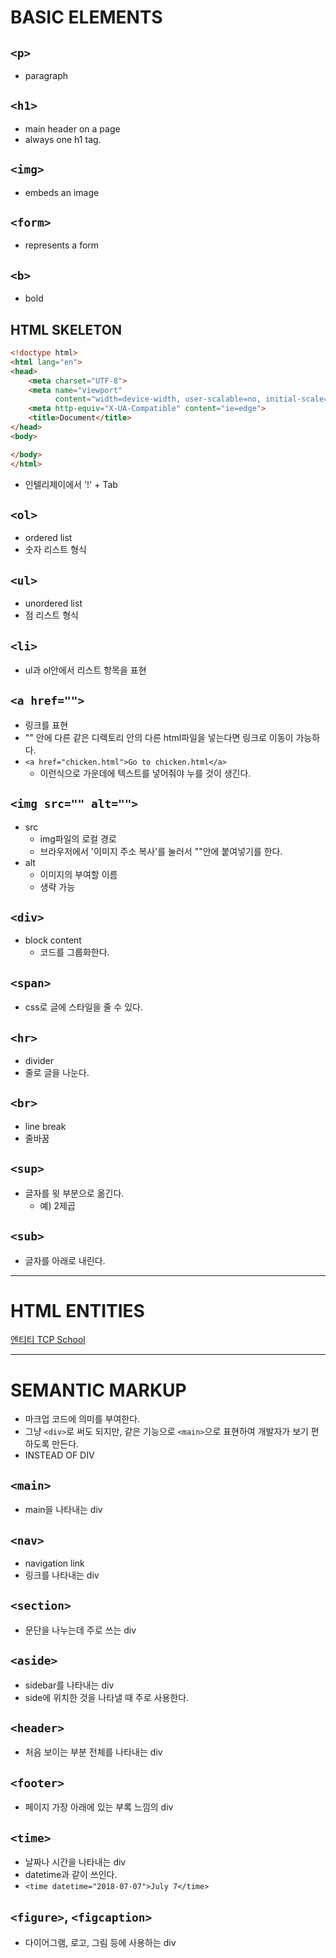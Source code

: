 

# BASIC ELEMENTS

## `<p>`
- paragraph

## `<h1>`
- main header on a page
- always one h1 tag.

## `<img>`
- embeds an image

## `<form>`
- represents a form

## `<b>`
- bold

## HTML SKELETON
```html
<!doctype html>
<html lang="en">
<head>
    <meta charset="UTF-8">
    <meta name="viewport"
          content="width=device-width, user-scalable=no, initial-scale=1.0, maximum-scale=1.0, minimum-scale=1.0">
    <meta http-equiv="X-UA-Compatible" content="ie=edge">
    <title>Document</title>
</head>
<body>

</body>
</html>
```
- 인텔리제이에서 '!' + Tab

## `<ol>`
- ordered list
- 숫자 리스트 형식

## `<ul>`
- unordered list
- 점 리스트 형식

## `<li>`
- ul과 ol안에서 리스트 항목을 표현

## `<a href="">`
- 링크를 표현
- "" 안에 다른 같은 디렉토리 안의 다른 html파일을 넣는다면 링크로 이동이 가능하다.
- `<a href="chicken.html">Go to chicken.html</a>`
  - 이런식으로 가운데에 텍스트를 넣어줘야 누를 것이 생긴다.

## `<img src="" alt="">`
- src
  - img파일의 로컬 경로
  - 브라우저에서 '이미지 주소 복사'를 눌러서 ""안에 붙여넣기를 한다.
- alt
  - 이미지의 부여할 이름
  - 생략 가능

## `<div>`
- block content
  - 코드를 그룹화한다.

## `<span>`
- css로 글에 스타일을 줄 수 있다.

## `<hr>`
- divider
- 줄로 글을 나눈다.

## `<br>`
- line break
- 줄바꿈

## `<sup>`
- 글자를 윗 부분으로 옮긴다.
  - 예) 2제곱

## `<sub>`
- 글자를 아래로 내린다.

---

# HTML ENTITIES
[엔티티 TCP School](http://tcpschool.com/html/html_text_entities)

---

# SEMANTIC MARKUP
- 마크업 코드에 의미를 부여한다.
- 그냥 `<div>`로 써도 되지만, 같은 기능으로 `<main>`으로 표현하여 개발자가 보기 편하도록 만든다.
- INSTEAD OF DIV

## `<main>`
- main을 나타내는 div

## `<nav>`
- navigation link
- 링크를 나타내는 div

## `<section>`
- 문단을 나누는데 주로 쓰는 div

## `<aside>`
- sidebar를 나타내는 div
- side에 위치한 것을 나타낼 때 주로 사용한다.

## `<header>`
- 처음 보이는 부분 전체를 나타내는 div

## `<footer>`
- 페이지 가장 아래에 있는 부록 느낌의 div

## `<time>`
- 날짜나 시간을 나타내는 div
- datetime과 같이 쓰인다.
- `<time datetime="2018-07-07">July 7</time>`

## `<figure>`, `<figcaption>`
- 다이어그램, 로고, 그림 등에 사용하는 div